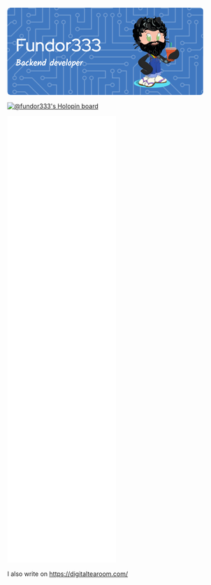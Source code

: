 ![Header](./github-header-image.png)

[![@fundor333's Holopin board](https://holopin.io/api/user/board?user=fundor333)](https://holopin.io/@fundor333)


![Metrics](/github-metrics.svg)

I also write on <a rel="nofollow me" class="Link--primary" href="https://digitaltearoom.com/">https://digitaltearoom.com/</a>
